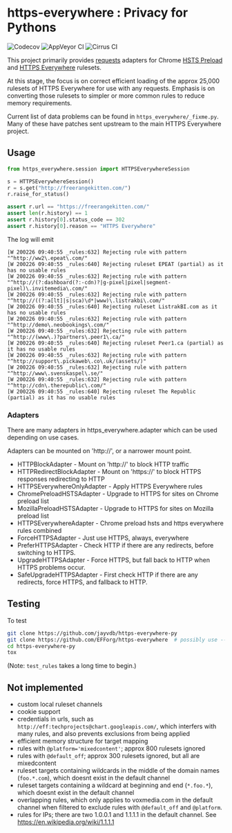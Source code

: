 # https-everywhere : Privacy for Pythons

![Codecov](https://img.shields.io/codecov/c/gh/jayvdb/https-everywhere-py)
![AppVeyor CI](https://img.shields.io/appveyor/build/jayvdb/https-everywhere-py)
![Cirrus CI](https://img.shields.io/cirrus/github/jayvdb/https-everywhere-py)

This project primarily provides [requests](https://github.com/psf/requests/) adapters for Chrome [HSTS Preload](http://hstspreload.org/) and [HTTPS Everywhere](https://github.com/EFForg/https-everywhere) rulesets.

At this stage, the focus is on correct efficient loading of the approx 25,000 rulesets of HTTPS Everywhere for use with any requests.
Emphasis is on converting those rulesets to simpler or more common rules to reduce memory requirements.

Current list of data problems can be found in `https_everywhere/_fixme.py`.  Many of these have patches sent upstream to the main HTTPS Everywhere project.

## Usage

```py
from https_everywhere.session import HTTPSEverywhereSession

s = HTTPSEverywhereSession()
r = s.get("http://freerangekitten.com/")
r.raise_for_status()

assert r.url == "https://freerangekitten.com/"
assert len(r.history) == 1
assert r.history[0].status_code == 302
assert r.history[0].reason == "HTTPS Everywhere"
```

The log will emit
```console
[W 200226 09:40:55 _rules:632] Rejecting rule with pattern "^http://ww2\.epeat\.com/"
[W 200226 09:40:55 _rules:640] Rejecting ruleset EPEAT (partial) as it has no usable rules
[W 200226 09:40:55 _rules:632] Rejecting rule with pattern "^http://(?:dashboard(?:-cdn)?|g-pixel|pixel|segment-pixel)\.invitemedia\.com/"
[W 200226 09:40:55 _rules:632] Rejecting rule with pattern "^http://((?:a[lt]|s|sca)\d*|www)\.listrakbi\.com/"
[W 200226 09:40:55 _rules:640] Rejecting ruleset ListrakBI.com as it has no usable rules
[W 200226 09:40:55 _rules:632] Rejecting rule with pattern "^http://demo\.neobookings\.com/"
[W 200226 09:40:55 _rules:632] Rejecting rule with pattern "^http://(www\.)?partners\.peer1\.ca/"
[W 200226 09:40:55 _rules:640] Rejecting ruleset Peer1.ca (partial) as it has no usable rules
[W 200226 09:40:55 _rules:632] Rejecting rule with pattern "^http://support\.pickaweb\.co\.uk/(assets/)"
[W 200226 09:40:55 _rules:632] Rejecting rule with pattern "^http://www\.svenskaspel\.se/"
[W 200226 09:40:55 _rules:632] Rejecting rule with pattern "^http://cdn\.therepublic\.com/"
[W 200226 09:40:55 _rules:640] Rejecting ruleset The Republic (partial) as it has no usable rules
```

### Adapters

There are many adapters in https_everywhere.adapter which can be used depending on use cases.

Adapters can be mounted on 'http://', or a narrower mount point.

* HTTPBlockAdapter - Mount on 'http://' to block HTTP traffic
* HTTPRedirectBlockAdapter - Mount on 'https://' to block HTTPS responses redirecting to HTTP
* HTTPSEverywhereOnlyAdapter - Apply HTTPS Everywhere rules
* ChromePreloadHSTSAdapter - Upgrade to HTTPS for sites on Chrome preload list
* MozillaPreloadHSTSAdapter - Upgrade to HTTPS for sites on Mozilla preload list
* HTTPSEverywhereAdapter - Chrome preload hsts and https everywhere rules combined
* ForceHTTPSAdapter - Just use HTTPS, always, everywhere
* PreferHTTPSAdapter - Check HTTP if there are any redirects, before switching to HTTPS.
* UpgradeHTTPSAdapter - Force HTTPS, but fall back to HTTP when HTTPS problems occur.
* SafeUpgradeHTTPSAdapter - First check HTTP if there are any redirects, force HTTPS, and fallback to HTTP.

## Testing

To test

```sh
git clone https://github.com/jayvdb/https-everywhere-py
git clone https://github.com/EFForg/https-everywhere  # possibly use --depth 1
cd https-everywhere-py
tox
```
(Note: `test_rules` takes a long time to begin.)

## Not implemented

- custom local ruleset channels
- cookie support
- credentials in urls, such as `http://eff:techprojects@chart.googleapis.com/`,
  which interfers with many rules, and also prevents exclusions from being applied
- efficient memory structure for target mapping
- rules with `@platform='mixedcontent'`; approx 800 rulesets ignored
- rules with `@default_off`; approx 300 rulesets ignored, but all are mixedcontent
- ruleset targets containing wildcards in the middle of the domain names (`foo.*.com`), which doesnt exist in the default channel
- ruleset targets containing a wildcard at beginning and end (`*.foo.*`), which doesnt exist in the default channel
- overlapping rules, which only applies to voxmedia.com in the default channel when filtered to exclude rules with `@default_off` and `@platform`.
- rules for IPs; there are two 1.0.0.1 and 1.1.1.1 in the default channel. See https://en.wikipedia.org/wiki/1.1.1.1
